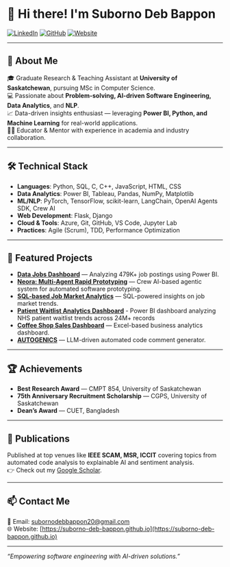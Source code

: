 
# 👋 Hi there! I'm Suborno Deb Bappon

[![LinkedIn](https://img.shields.io/badge/LinkedIn-SubornoDebBappon-blue)](https://linkedin.com/in/suborno-deb-bappon)
[![GitHub](https://img.shields.io/badge/GitHub-SubornoDebBappon-black)](https://github.com/Suborno-Deb-Bappon)
[![Website](https://img.shields.io/badge/Website-Portfolio-orange)](https://suborno-deb-bappon.github.io)

---

## 🚀 About Me

🎓 Graduate Research & Teaching Assistant at **University of Saskatchewan**, pursuing MSc in Computer Science.  
💻 Passionate about **Problem-solving, AI-driven Software Engineering, Data Analytics**, and **NLP**.  
📈 Data-driven insights enthusiast — leveraging **Power BI, Python, and Machine Learning** for real-world applications.  
👨‍🏫 Educator & Mentor with experience in academia and industry collaboration.  

---

## 🛠️ Technical Stack

- **Languages**: Python, SQL, C, C++, JavaScript, HTML, CSS  
- **Data Analytics**: Power BI, Tableau, Pandas, NumPy, Matplotlib  
- **ML/NLP**: PyTorch, TensorFlow, scikit-learn, LangChain, OpenAI Agents SDK, Crew AI  
- **Web Development**: Flask, Django  
- **Cloud & Tools**: Azure, Git, GitHub, VS Code, Jupyter Lab  
- **Practices**: Agile (Scrum), TDD, Performance Optimization  

---

## 📂 Featured Projects

- **[Data Jobs Dashboard](https://github.com/Suborno-Deb-Bappon/Data-Jobs-Dashboard)** — Analyzing 479K+ job postings using Power BI.  
- **[Neora: Multi-Agent Rapid Prototyping](https://github.com/Suborno-Deb-Bappon/neora)** — Crew AI-based agentic system for automated software prototyping.  
- **[SQL-based Job Market Analytics](https://github.com/Suborno-Deb-Bappon/Data-Job-Market-Insights)** — SQL-powered insights on job market trends.  
- **[Patient Waitlist Analytics Dashboard](https://github.com/Suborno-Deb-Bappon/Patient-Waitlist-Analytics-Dashboard)** - Power BI dashboard analyzing NHS patient waitlist trends across 24M+ records
- **[Coffee Shop Sales Dashboard](https://github.com/Suborno-Deb-Bappon/Coffee-Shop-Sales-Dashboard)** — Excel-based business analytics dashboard.  
- **[AUTOGENICS](https://github.com/Suborno-Deb-Bappon/SCAM-2024)** — LLM-driven automated code comment generator.  

---

## 🏆 Achievements

- **Best Research Award** — CMPT 854, University of Saskatchewan  
- **75th Anniversary Recruitment Scholarship** — CGPS, University of Saskatchewan  
- **Dean’s Award** — CUET, Bangladesh  

---

## 📝 Publications

Published at top venues like **IEEE SCAM, MSR, ICCIT** covering topics from automated code analysis to explainable AI and sentiment analysis.  
👉 Check out my [Google Scholar](https://scholar.google.ca/citations?user=TZ3zj6AAAAAJ&hl=en).  

---

## 📫 Contact Me

📧 Email: subornodebbappon20@gmail.com  
🌐 Website: [https://suborno-deb-bappon.github.io](https://suborno-deb-bappon.github.io)

---

_“Empowering software engineering with AI-driven solutions.”_
